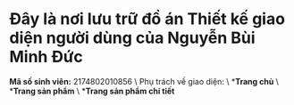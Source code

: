 # Đây là nơi lưu trữ đồ án **Thiết kế giao diện người dùng** của Nguyễn Bùi Minh Đức
**Mã số sinh viên:** 2174802010856 \\
Phụ trách về giao diện: \\
  ***Trang chủ** \\
  ***Trang sản phẩm** \\
  ***Trang sản phẩm chi tiết** 
